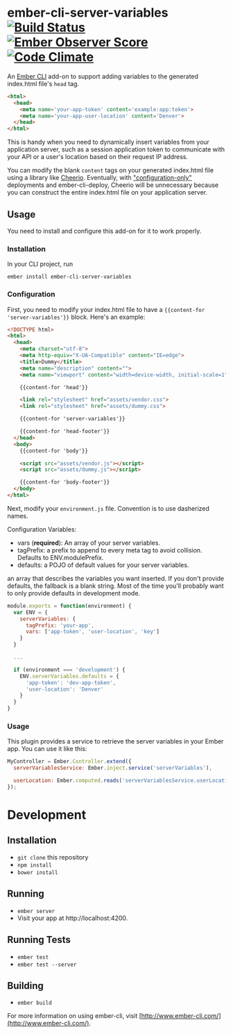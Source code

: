 # ember-cli-server-variables [![Build Status](https://travis-ci.org/blimmer/ember-cli-server-variables.svg?branch=master)](https://travis-ci.org/blimmer/ember-cli-server-variables) [![Ember Observer Score](http://emberobserver.com/badges/ember-cli-server-variables.svg)](http://emberobserver.com/addons/ember-cli-server-variables) [![Code Climate](https://codeclimate.com/github/blimmer/ember-cli-server-variables/badges/gpa.svg)](https://codeclimate.com/github/blimmer/ember-cli-server-variables)

An [Ember CLI](http://www.ember-cli.com/) add-on to support adding variables
to the generated index.html file's `head` tag.

```html
<html>
  <head>
    <meta name='your-app-token' content='example:app:token'>
    <meta name='your-app-user-location' content='Denver'>
  </head>
</html>
```

This is handy when you need to dynamically insert variables from your application
server, such as a session application token to communicate with your API or a user's
location based on their request IP address.  

You can modify the blank `content` tags on your generated index.html file using
a library like [Cheerio](https://github.com/cheeriojs/cheerio). Eventually, with
["configuration-only"](https://github.com/ember-cli/ember-cli-deploy/issues/89)
deployments and ember-cli-deploy, Cheerio will be unnecessary because you can
construct the entire index.html file on your application server.

## Usage
You need to install and configure this add-on for it to work properly.

### Installation
In your CLI project, run
```
ember install ember-cli-server-variables
```

### Configuration
First, you need to modify your index.html file to have a `{{content-for 'server-variables'}}`
block. Here's an example:

```html
<!DOCTYPE html>
<html>
  <head>
    <meta charset="utf-8">
    <meta http-equiv="X-UA-Compatible" content="IE=edge">
    <title>Dummy</title>
    <meta name="description" content="">
    <meta name="viewport" content="width=device-width, initial-scale=1">

    {{content-for 'head'}}

    <link rel="stylesheet" href="assets/vendor.css">
    <link rel="stylesheet" href="assets/dummy.css">

    {{content-for 'server-variables'}}

    {{content-for 'head-footer'}}
  </head>
  <body>
    {{content-for 'body'}}

    <script src="assets/vendor.js"></script>
    <script src="assets/dummy.js"></script>

    {{content-for 'body-footer'}}
  </body>
</html>
```

Next, modify your `environment.js` file. Convention is to use dasherized names.

Configuration Variables:

  * vars (**required**): An array of your server variables.
  * tagPrefix: a prefix to append to every meta tag to avoid collision. Defaults to ENV.modulePrefix.
  * defaults: a POJO of default values for your server variables.

 an array that describes
the variables you want inserted. If you don't provide defaults,
the fallback is a blank string. Most of the time you'll probably want to only
provide defaults in development mode.

```javascript
module.exports = function(environment) {
  var ENV = {
    serverVariables: {
      tagPrefix: 'your-app',
      vars: ['app-token', 'user-location', 'key']
    }
  }

  ...

  if (environment === 'development') {
    ENV.serverVariables.defaults = {
      'app-token': 'dev-app-token',
      'user-location': 'Denver'
    }
  }
}
```

### Usage
This plugin provides a service to retrieve the server variables in your
Ember app. You can use it like this:

```javascript
MyController = Ember.Controller.extend({
  serverVariablesService: Ember.inject.service('serverVariables'),

  userLocation: Ember.computed.reads('serverVariablesService.userLocation')
});
```

# Development
## Installation

* `git clone` this repository
* `npm install`
* `bower install`

## Running

* `ember server`
* Visit your app at http://localhost:4200.

## Running Tests

* `ember test`
* `ember test --server`

## Building

* `ember build`

For more information on using ember-cli, visit [http://www.ember-cli.com/](http://www.ember-cli.com/).
